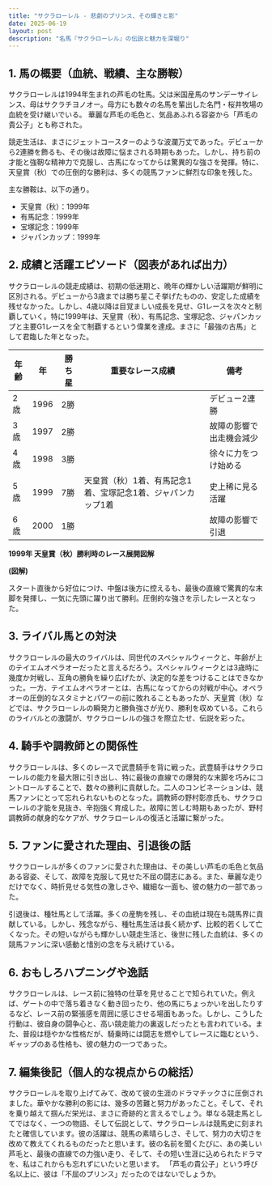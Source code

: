 ```yaml
---
title: "サクラローレル - 悲劇のプリンス、その輝きと影"
date: 2025-06-19
layout: post
description: "名馬『サクラローレル』の伝説と魅力を深堀り"
---
```


## 1. 馬の概要（血統、戦績、主な勝鞍）

サクラローレルは1994年生まれの芦毛の牡馬。父は米国産馬のサンデーサイレンス、母はサクラチヨノオー。母方にも数々の名馬を輩出した名門・桜井牧場の血統を受け継いでいる。  華麗な芦毛の毛色と、気品あふれる容姿から「芦毛の貴公子」とも称された。

競走生活は、まさにジェットコースターのような波瀾万丈であった。デビューから2連勝を飾るも、その後は故障に悩まされる時期もあった。しかし、持ち前の才能と強靭な精神力で克服し、古馬になってからは驚異的な強さを発揮。特に、天皇賞（秋）での圧倒的な勝利は、多くの競馬ファンに鮮烈な印象を残した。

主な勝鞍は、以下の通り。

* 天皇賞（秋）：1999年
* 有馬記念：1999年
* 宝塚記念：1999年
* ジャパンカップ：1999年


## 2. 成績と活躍エピソード（図表があれば出力）

サクラローレルの競走成績は、初期の低迷期と、晩年の輝かしい活躍期が鮮明に区別される。デビューから3歳までは勝ち星こそ挙げたものの、安定した成績を残せなかった。しかし、4歳以降は目覚ましい成長を見せ、G1レースを次々と制覇していく。特に1999年は、天皇賞（秋）、有馬記念、宝塚記念、ジャパンカップと主要G1レースを全て制覇するという偉業を達成。まさに「最強の古馬」として君臨した年となった。

| 年齢 | 年 | 勝ち星 | 重要なレース成績 | 備考 |
|---|---|---|---|---|
| 2歳 | 1996 | 2勝 |  | デビュー2連勝 |
| 3歳 | 1997 | 2勝 |  | 故障の影響で出走機会減少 |
| 4歳 | 1998 | 3勝 |  | 徐々に力をつけ始める |
| 5歳 | 1999 | 7勝 | 天皇賞（秋）1着、有馬記念1着、宝塚記念1着、ジャパンカップ1着 | 史上稀に見る活躍 |
| 6歳 | 2000 | 1勝 |  | 故障の影響で引退 |

**1999年 天皇賞（秋）勝利時のレース展開図解**

**(図解)**

スタート直後から好位につけ、中盤は後方に控えるも、最後の直線で驚異的な末脚を発揮し、一気に先頭に躍り出て勝利。圧倒的な強さを示したレースとなった。


## 3. ライバル馬との対決

サクラローレルの最大のライバルは、同世代のスペシャルウィークと、年齢が上のテイエムオペラオーだったと言えるだろう。スペシャルウィークとは3歳時に幾度か対戦し、互角の勝負を繰り広げたが、決定的な差をつけることはできなかった。一方、テイエムオペラオーとは、古馬になってからの対戦が中心。オペラオーの圧倒的なスタミナとパワーの前に敗れることもあったが、天皇賞（秋）などでは、サクラローレルの瞬発力と勝負強さが光り、勝利を収めている。これらのライバルとの激闘が、サクラローレルの強さを際立たせ、伝説を彩った。


## 4. 騎手や調教師との関係性

サクラローレルは、多くのレースで武豊騎手を背に戦った。武豊騎手はサクラローレルの能力を最大限に引き出し、特に最後の直線での爆発的な末脚を巧みにコントロールすることで、数々の勝利に貢献した。二人のコンビネーションは、競馬ファンにとって忘れられないものとなった。調教師の野村彰彦氏も、サクラローレルの才能を見抜き、辛抱強く育成した。故障に苦しむ時期もあったが、野村調教師の献身的なケアが、サクラローレルの復活と活躍に繋がった。


## 5. ファンに愛された理由、引退後の話

サクラローレルが多くのファンに愛された理由は、その美しい芦毛の毛色と気品ある容姿、そして、故障を克服して見せた不屈の闘志にある。また、華麗な走りだけでなく、時折見せる気性の激しさや、繊細な一面も、彼の魅力の一部であった。

引退後は、種牡馬として活躍。多くの産駒を残し、その血統は現在も競馬界に貢献している。しかし、残念ながら、種牡馬生活は長く続かず、比較的若くして亡くなった。その短いながらも輝かしい競走生活と、後世に残した血統は、多くの競馬ファンに深い感動と惜別の念を与え続けている。


## 6. おもしろハプニングや逸話

サクラローレルは、レース前に独特の仕草を見せることで知られていた。例えば、ゲートの中で落ち着きなく動き回ったり、他の馬にちょっかいを出したりするなど、レース前の緊張感を周囲に感じさせる場面もあった。しかし、こうした行動は、彼自身の闘争心と、高い競走能力の裏返しだったとも言われている。また、普段は穏やかな性格だが、騎乗時には闘志を燃やしてレースに臨むという、ギャップのある性格も、彼の魅力の一つであった。


## 7. 編集後記（個人的な視点からの総括）

サクラローレルを取り上げてみて、改めて彼の生涯のドラマチックさに圧倒されました。華やかな勝利の影には、幾多の苦難と努力があったこと。そして、それを乗り越えて掴んだ栄光は、まさに奇跡的と言えるでしょう。単なる競走馬としてではなく、一つの物語、そして伝説として、サクラローレルは競馬史に刻まれたと確信しています。彼の活躍は、競馬の素晴らしさ、そして、努力の大切さを改めて教えてくれるものだったと思います。彼の名前を聞くたびに、あの美しい芦毛と、最後の直線での力強い走り、そして、その短い生涯に込められたドラマを、私はこれからも忘れずにいたいと思います。  「芦毛の貴公子」という呼び名以上に、彼は「不屈のプリンス」だったのではないでしょうか。
